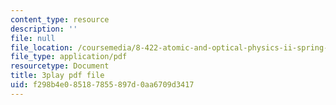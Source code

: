 ```yaml
---
content_type: resource
description: ''
file: null
file_location: /coursemedia/8-422-atomic-and-optical-physics-ii-spring-2013/f298b4e085187855897d0aa6709d3417_lJOuPmI--5c.pdf
file_type: application/pdf
resourcetype: Document
title: 3play pdf file
uid: f298b4e0-8518-7855-897d-0aa6709d3417
---
```

